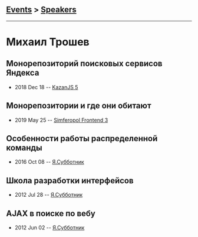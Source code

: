 ## [Events](../README.md) > [Speakers](../speakers.md)
---

# Михаил Трошев

## Монорепозиторий поисковых сервисов Яндекса
- 2018 Dec 18 -- [KazanJS 5](https://www.youtube.com/watch?v=IZ7YNqYj_l4)    
## Монорепозитории и где они обитают
- 2019 May 25 -- [Simferopol Frontend 3](https://www.youtube.com/watch?v=yW2pg7__a0o)    
## Особенности работы распределенной команды
- 2016 Oct 08 -- [Я.Субботник](https://events.yandex.ru/lib/talks/4088/)    
## Школа разработки интерфейсов
- 2012 Jul 28 -- [Я.Субботник](https://events.yandex.ru/lib/talks/314/)    
## AJAX в поиске по вебу
- 2012 Jun 02 -- [Я.Субботник](https://events.yandex.ru/lib/talks/97/)    
